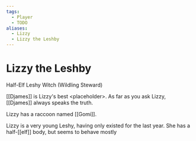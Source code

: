 ```yaml
---
tags:
  - Player
  - TODO
aliases:
  - Lizzy
  - Lizzy the Leshby
---
```

# Lizzy the Leshby
Half-Elf Leshy Witch (Wildling Steward)

[[Djames]] is Lizzy's best \<placeholder\>. As far as you ask Lizzy, [[Djames]] always speaks the truth. 

Lizzy has a raccoon named [[Gomi]]. 

Lizzy is a very young Leshy, having only existed for the last year. She has a half-[[elf]] body, but seems to behave mostly 